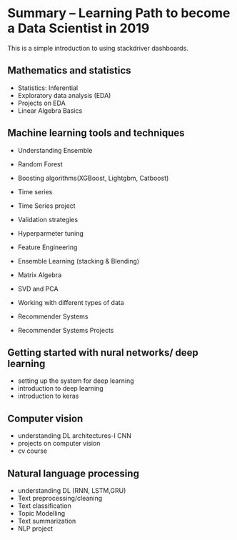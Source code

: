 # Summary – Learning Path to become a Data Scientist in 2019
This is a simple introduction to using stackdriver dashboards.

## Mathematics and statistics 
- Statistics: Inferential 
- Exploratory data analysis (EDA)
- Projects on EDA
- Linear Algebra Basics

## Machine learning tools and techniques
- Understanding Ensemble 

- Random Forest
- Boosting algorithms(XGBoost, Lightgbm, Catboost)
- Time series
- Time Series project
- Validation strategies 
- Hyperparmeter tuning 
- Feature Engineering 
- Ensemble Learning (stacking & Blending)

- Matrix Algebra
- SVD and PCA
- Working with different types of data 
- Recommender Systems 
- Recommender Systems Projects

## Getting started with nural networks/ deep learning 
- setting up the system for deep learning 
- introduction to deep learning 
- introduction to keras 

## Computer vision 
- understanding DL architectures-I CNN
- projects on computer vision 
- cv course 

## Natural language processing 
- understanding DL (RNN, LSTM,GRU)
- Text preprocessing/cleaning 
- Text classification 
- Topic Modelling 
- Text summarization 
- NLP project 
